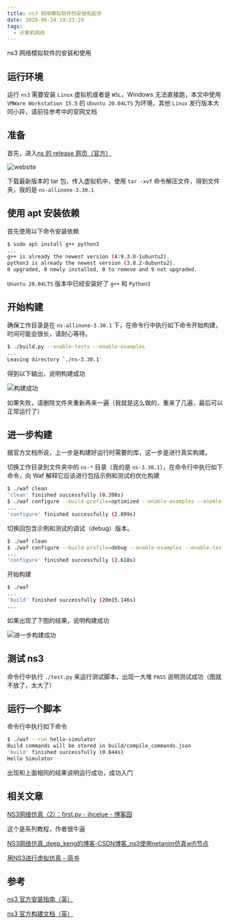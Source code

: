 ```yaml
---
title: ns3 网络模拟软件的安装和起步
date: 2020-06-24 19:23:29
tags:
  - 计算机网络
---
```

ns3 网络模拟软件的安装和使用
<!--more-->

## 运行环境

运行 `ns3` 需要安装 `Linux` 虚拟机或者是 `WSL`，Windows 无法直接跑，本文中使用 `VMWare Workstation 15.5` 的 `Ubuntu 20.04LTS` 为环境，其他 `Linux` 发行版本大同小异，请前往参考中的官网文档

## 准备

首先，进入[ns 的 release 网页（官方）](https://www.nsnam.org/releases/)

![website](https://s1.ax1x.com/2020/06/24/Nwenq1.png)

下载最新版本的 tar 包，传入虚拟机中，使用 `tar -xvf` 命令解压文件，得到文件夹，我的是 `ns-allinone-3.30.1`

## 使用 apt 安装依赖

首先使用以下命令安装依赖

```bash
$ sudo apt install g++ python3
...
g++ is already the newest version (4:9.3.0-1ubuntu2).
python3 is already the newest version (3.8.2-0ubuntu2).
0 upgraded, 0 newly installed, 0 to remove and 9 not upgraded.
```

`Ununtu 20.04LTS` 版本中已经安装好了 `g++` 和 `Python3`

## 开始构建

确保工作目录是在 `ns-allinone-3.30.1` 下，在命令行中执行如下命令开始构建，时间可能会很长，请耐心等待。

```bash
$ ./build.py --enable-tests --enable-examples
...
Leaving directory `./ns-3.30.1'
```

得到以下输出，说明构建成功

![构建成功](https://s1.ax1x.com/2020/06/24/Nwmb9S.jpg)

如果失败，请删除文件夹重新再来一遍（我就是这么做的，重来了几遍，最后可以正常运行了）

## 进一步构建

据官方文档所说，上一步是构建好运行时需要的库，这一步是进行真实构建。

切换工作目录到文件夹中的 `ns-*` 目录（我的是 `ns-3.30.1`），在命令行中执行如下命令，向 Waf 解释它应该进行包括示例和测试的优化构建

```bash
$ ./waf clean
'clean' finished successfully (0.398s)
$ ./waf configure --build-profile=optimized --enable-examples --enable-tests
...
'configure' finished successfully (2.899s)
```

切换回包含示例和测试的调试（debug）版本。

```bash
$ ./waf clean
$ ./waf configure --build-profile=debug --enable-examples --enable-tests
...
'configure' finished successfully (2.618s)
```

开始构建

```bash
$ ./waf
...
'build' finished successfully (20m15.146s)
...
```

如果出现了下图的结果，说明构建成功

![进一步构建成功](https://s1.ax1x.com/2020/06/24/NwuTSS.jpg)

## 测试 ns3

命令行中执行 `./test.py` 来运行测试脚本，出现一大堆 `PASS` 说明测试成功（图就不放了，太大了）

## 运行一个脚本

命令行中执行如下命令

```bash
$ ./waf --run hello-simulator
Build commands will be stored in build/compile_commands.json
'build' finished successfully (0.844s)
Hello Simulator
```

出现和上面相同的结果说明运行成功，成功入门

## 相关文章

[NS3网络仿真（2）：first.py - jhcelue - 博客园](https://www.cnblogs.com/jhcelue/p/6905943.html)

这个是系列教程，作者很牛逼

[NS3网络仿真_deep_keng的博客-CSDN博客_ns3使用netanim仿真wifi节点](https://blog.csdn.net/deep_kang/article/details/73350350)

[用NS3进行虚拟仿真 - 简书](https://www.jianshu.com/p/fe77a15a1eb4)

## 参考

[ns3 官方安装指南（英）](https://www.nsnam.org/wiki/Installation)

[ns3 官方构建文档（英）](https://www.nsnam.org/docs/release/3.30/tutorial/html/getting-started.html)
